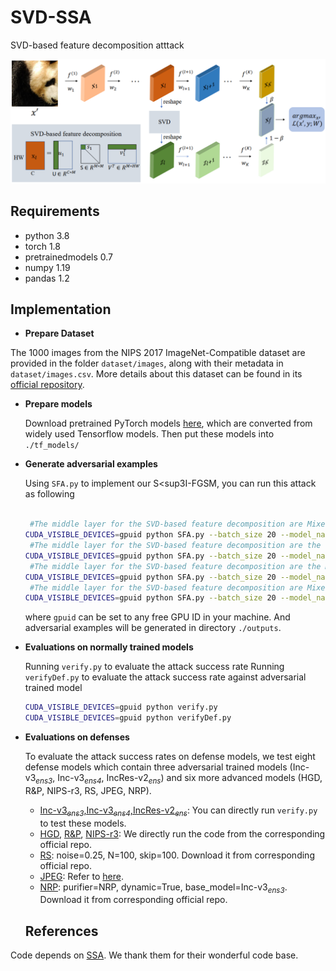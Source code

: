 # SVD-SSA
SVD-based feature decomposition atttack

![Learning Algo](/framework.png)

## Requirements

- python 3.8
- torch 1.8
- pretrainedmodels 0.7
- numpy 1.19
- pandas 1.2


## Implementation

- **Prepare Dataset**

The 1000 images from the NIPS 2017 ImageNet-Compatible dataset are provided in the folder ```dataset/images```, along with their metadata in  ```dataset/images.csv```. More details about this dataset can be found in its [official repository](https://github.com/cleverhans-lab/cleverhans/tree/master/cleverhans_v3.1.0/examples/nips17_adversarial_competition/dataset).

- **Prepare models**

  Download pretrained PyTorch models [here](https://github.com/ylhz/tf_to_pytorch_model), which are converted from widely used Tensorflow models. Then put these models into `./tf_models/`

- **Generate adversarial examples**

  Using `SFA.py` to implement our S<sup3</sup>I-FGSM,  you can run this attack as following
  
  ```bash
  
   #The middle layer for the SVD-based feature decomposition are Mixed-6e for Inception-v3, which is layer before the parameter 'AuxLogits' 
  CUDA_VISIBLE_DEVICES=gpuid python SFA.py --batch_size 20 --model_name inceptionv3 --layer AuxLogits
   #The middle layer for the SVD-based feature decomposition are the last layer of block3 for Resnet-152, which is layer before the parameter 'layer4' 
  CUDA_VISIBLE_DEVICES=gpuid python SFA.py --batch_size 20 --model_name resnet152 --layer layer4
   #The middle layer for the SVD-based feature decomposition are the Mixed-6a for Inception-Resnet-v2 , which is layer before the parameter 'mixed_7a' 
  CUDA_VISIBLE_DEVICES=gpuid python SFA.py --batch_size 20 --model_name inceptionresnetv2 --layer mixed_7a
   #The middle layer for the SVD-based feature decomposition are Mixed-6b for Inception-v4
  CUDA_VISIBLE_DEVICES=gpuid python SFA.py --batch_size 20 --model_name inceptionv4 --layer '17'
  ```
  where `gpuid` can be set to any free GPU ID in your machine. And adversarial examples will be generated in directory `./outputs`.
  
- **Evaluations on normally trained models**

  Running `verify.py` to evaluate the attack  success rate
  Running `verifyDef.py` to evaluate the attack  success rate against adversarial trained model
  ```bash
  CUDA_VISIBLE_DEVICES=gpuid python verify.py
  CUDA_VISIBLE_DEVICES=gpuid python verifyDef.py
  ```

- **Evaluations on defenses**

    To evaluate the attack success rates on defense models, we test eight defense models which contain three adversarial trained models (Inc-v3<sub>*ens3*</sub>, Inc-v3<sub>*ens4*</sub>, IncRes-v2<sub>*ens*</sub>) and six more advanced models (HGD, R&P, NIPS-r3, RS, JPEG, NRP).

    - [Inc-v3<sub>*ens3*</sub>,Inc-v3<sub>*ens4*</sub>,IncRes-v2<sub>*ens*</sub>](https://github.com/ylhz/tf_to_pytorch_model):  You can directly run `verify.py` to test these models.
    - [HGD](https://github.com/lfz/Guided-Denoise), [R&P](https://github.com/cihangxie/NIPS2017_adv_challenge_defense), [NIPS-r3](https://github.com/anlthms/nips-2017/tree/master/mmd): We directly run the code from the corresponding official repo.
    - [RS](https://github.com/locuslab/smoothing): noise=0.25, N=100, skip=100. Download it from corresponding official repo.
    - [JPEG](https://github.com/JHL-HUST/VT/blob/main/third_party/jpeg.py): Refer to [here](https://github.com/JHL-HUST/VT/blob/main/third_party/jpeg.py).
    - [NRP](https://github.com/Muzammal-Naseer/NRP): purifier=NRP, dynamic=True, base_model=Inc-v3<sub>*ens3*</sub>. Download it from corresponding official repo.
    
    ## References
Code depends on [SSA](https://github.com/yuyang-long/SSA). We thank them for their wonderful code base. 

   
